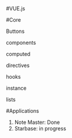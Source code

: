 #VUE.js

#Core

Buttons

components

computed

directives

hooks

instance

lists

#Applications

1) Note Master: Done
2) Starbase: in progress